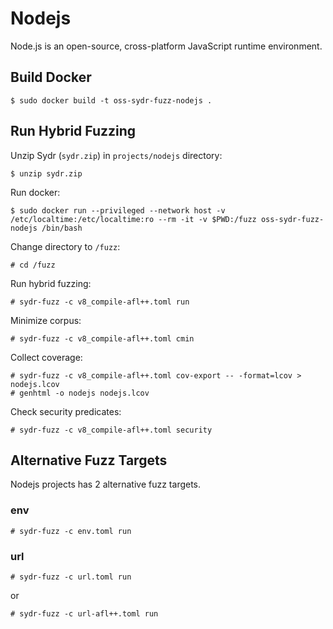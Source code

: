 # Nodejs

Node.js is an open-source, cross-platform JavaScript runtime environment.

## Build Docker

    $ sudo docker build -t oss-sydr-fuzz-nodejs .

## Run Hybrid Fuzzing

Unzip Sydr (`sydr.zip`) in `projects/nodejs` directory:

    $ unzip sydr.zip

Run docker:

    $ sudo docker run --privileged --network host -v /etc/localtime:/etc/localtime:ro --rm -it -v $PWD:/fuzz oss-sydr-fuzz-nodejs /bin/bash

Change directory to `/fuzz`:

    # cd /fuzz

Run hybrid fuzzing:

    # sydr-fuzz -c v8_compile-afl++.toml run

Minimize corpus:

    # sydr-fuzz -c v8_compile-afl++.toml cmin

Collect coverage:

    # sydr-fuzz -c v8_compile-afl++.toml cov-export -- -format=lcov > nodejs.lcov
    # genhtml -o nodejs nodejs.lcov

Check security predicates:

    # sydr-fuzz -c v8_compile-afl++.toml security

## Alternative Fuzz Targets

Nodejs projects has 2 alternative fuzz targets.

### env

    # sydr-fuzz -c env.toml run

### url

    # sydr-fuzz -c url.toml run

or

    # sydr-fuzz -c url-afl++.toml run
